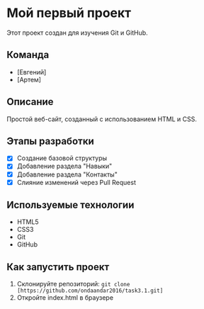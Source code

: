 # Мой первый проект

Этот проект создан для изучения Git и GitHub.

## Команда
- [Евгений]
- [Артем]

## Описание
Простой веб-сайт, созданный с использованием HTML и CSS.

## Этапы разработки
- [x] Создание базовой структуры
- [x] Добавление раздела "Навыки"
- [x] Добавление раздела "Контакты"
- [x] Слияние изменений через Pull Request

## Используемые технологии
- HTML5
- CSS3
- Git
- GitHub

## Как запустить проект
1. Склонируйте репозиторий: `git clone [https://github.com/ondaandar2016/task3.1.git]`
2. Откройте index.html в браузере